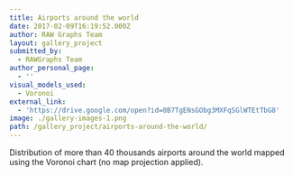 ```yaml
---
title: Airports around the world
date: 2017-02-09T16:19:52.000Z
author: RAW Graphs Team
layout: gallery_project
submitted_by:
  - RAWGraphs Team
author_personal_page:
  - ''
visual_models_used:
  - Voronoi
external_link:
  - 'https://drive.google.com/open?id=0B7TgENsGObg3MXFqSGlWTEtTbG8'
image: ./gallery-images-1.png
path: /gallery_project/airports-around-the-world/
---
```


  Distribution of more than 40 thousands airports around the world mapped using the Voronoi chart (no map projection applied).
